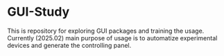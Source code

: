 # GUI-Study
This is repository for exploring GUI packages and training the usage.
Currently (2025.02) main purpose of usage is to automatize experimental devices and generate the controlling panel.

